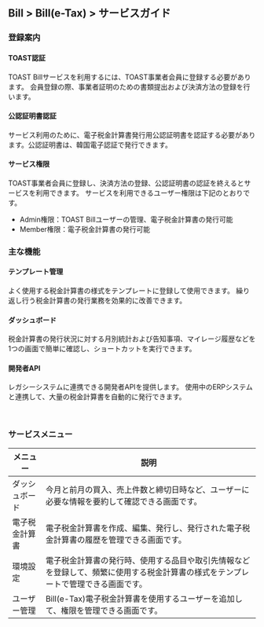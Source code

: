## Bill > Bill(e-Tax) > サービスガイド

### 登録案内

#### TOAST認証
TOAST Billサービスを利用するには、TOAST事業者会員に登録する必要があります。
会員登録の際、事業者証明のための書類提出および決済方法の登録を行います。

#### 公認証明書認証
サービス利用のために、電子税金計算書発行用公認証明書を認証する必要があります。公認証明書は、韓国電子認証で発行できます。

#### サービス権限
TOAST事業者会員に登録し、決済方法の登録、公認証明書の認証を終えるとサービスを利用できます。
サービスを利用できるユーザー権限は下記のとおりです。

- Admin権限：TOAST Billユーザーの管理、電子税金計算書の発行可能
- Member権限：電子税金計算書の発行可能

### 主な機能

#### テンプレート管理
よく使用する税金計算書の様式をテンプレートに登録して使用できます。
繰り返し行う税金計算書の発行業務を効果的に改善できます。

#### ダッシュボード
税金計算書の発行状況に対する月別統計および告知事項、マイレージ履歴などを
1つの画面で簡単に確認し、ショートカットを実行できます。

#### 開発者API
レガシーシステムに連携できる開発者APIを提供します。
使用中のERPシステムと連携して、大量の税金計算書を自動的に発行できます。

<br/>

### サービスメニュー

| メニュー | 説明 |
| --- | --- |
| ダッシュボード | 今月と前月の買入、売上件数と締切日時など、ユーザーに必要な情報を要約して確認できる画面です。 |
| 電子税金計算書 | 電子税金計算書を作成、編集、発行し、発行された電子税金計算書の履歴を管理できる画面です。 |
| 環境設定 | 電子税金計算書の発行時、使用する品目や取引先情報などを登録して、頻繁に使用する税金計算書の様式をテンプレートで管理できる画面です。 |
| ユーザー管理 | Bill(e-Tax)電子税金計算書を使用するユーザーを追加して、権限を管理できる画面です。 |
